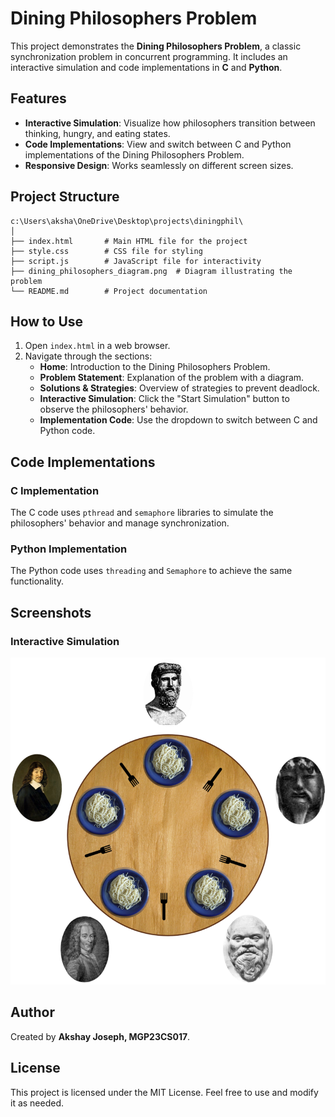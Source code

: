 # Dining Philosophers Problem

This project demonstrates the **Dining Philosophers Problem**, a classic synchronization problem in concurrent programming. It includes an interactive simulation and code implementations in **C** and **Python**.

## Features

- **Interactive Simulation**: Visualize how philosophers transition between thinking, hungry, and eating states.
- **Code Implementations**: View and switch between C and Python implementations of the Dining Philosophers Problem.
- **Responsive Design**: Works seamlessly on different screen sizes.

## Project Structure

```
c:\Users\aksha\OneDrive\Desktop\projects\diningphil\
│
├── index.html       # Main HTML file for the project
├── style.css        # CSS file for styling
├── script.js        # JavaScript file for interactivity
├── dining_philosophers_diagram.png  # Diagram illustrating the problem
└── README.md        # Project documentation
```

## How to Use

1. Open `index.html` in a web browser.
2. Navigate through the sections:
   - **Home**: Introduction to the Dining Philosophers Problem.
   - **Problem Statement**: Explanation of the problem with a diagram.
   - **Solutions & Strategies**: Overview of strategies to prevent deadlock.
   - **Interactive Simulation**: Click the "Start Simulation" button to observe the philosophers' behavior.
   - **Implementation Code**: Use the dropdown to switch between C and Python code.

## Code Implementations

### C Implementation
The C code uses `pthread` and `semaphore` libraries to simulate the philosophers' behavior and manage synchronization.

### Python Implementation
The Python code uses `threading` and `Semaphore` to achieve the same functionality.

## Screenshots

### Interactive Simulation
![Interactive Simulation](dining_philosophers_diagram.png)

## Author

Created by **Akshay Joseph, MGP23CS017**.

## License

This project is licensed under the MIT License. Feel free to use and modify it as needed.
